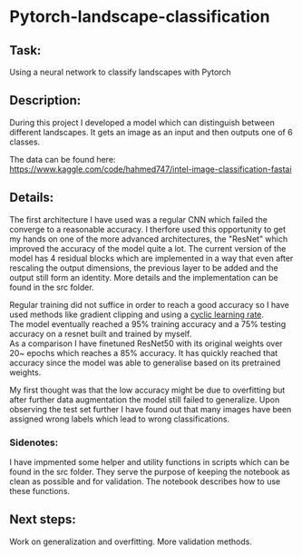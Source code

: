 # Pytorch-landscape-classification

## Task:
Using a neural network to classify landscapes with Pytorch <br>

## Description: <br>
During this project I developed a model which can distinguish between different landscapes. It gets an image as an input and then outputs one of 6 classes. 

The data can be found here: <br>
https://www.kaggle.com/code/hahmed747/intel-image-classification-fastai <br>

## Details: 

The first architecture I have used was a regular CNN which failed the converge to a reasonable accuracy. I therfore used this opportunity to get my hands on one of the more advanced architectures, the "ResNet" which improved the accuracy of the model quite a lot. The current version of the model has 4 residual blocks which are implemented in a way that even after rescaling the output dimensions, the previous layer to be added and the output still form an identity. More details and the implementation can be found in the src folder.  <br>

Regular training did not suffice in order to reach a good accuracy so I have used methods like gradient clipping and using a [cyclic learning rate](https://arxiv.org/abs/1506.01186). <br>
The model eventually reached a 95% training accuracy and a 75% testing accuracy on a resnet built and trained by myself. <br>
As a comparison I have finetuned ResNet50 with its original weights over 20~ epochs which reaches a 85% accuracy. It has quickly reached that accuracy since the model was able to generalise based on its pretrained weights. <br>

My first thought was that the low accuracy might be due to overfitting but after further data augmentation the model still failed to generalize. </b>
Upon observing the test set further I have found out that many images have been assigned wrong labels which lead to wrong classifications. </br>

### Sidenotes:
I have impmented some helper and utility functions in scripts which can be found in the src folder. They serve the purpose of keeping the notebook as clean as possible and for validation. The notebook describes how to use these functions. 


## Next steps:
Work on generalization and overfitting.
More validation methods.
